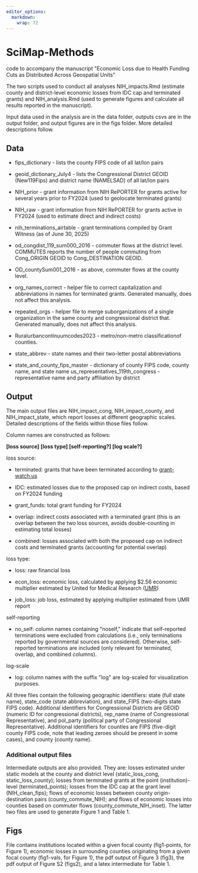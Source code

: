 ```yaml
---
editor_options: 
  markdown: 
    wrap: 72
---
```


# SciMap-Methods

code to accompany the manuscript "Economic Loss due to Health Funding
Cuts as Distributed Across Geospatial Units"

The two scripts used to conduct all analyses NIH_impacts.Rmd (estimate
county and district-level economic losses from IDC cap and terminated
grants) and NIH_analysis.Rmd (used to generate figures and calculate all
results reported in the manuscript).

Input data used in the analysis are in the data folder, outputs csvs are
in the output folder, and output figures are in the figs folder. More
detailed descriptions follow.

## Data

-   fips_dictionary - lists the county FIPS code of all lat/lon pairs

-   geoid_dictionary_July4 - lists the Congressional District GEOID
    (New119Fips) and district name (NAMELSAD) of all lat/lon pairs

-   NIH_prior - grant information from NIH RePORTER for grants active
    for several years prior to FY2024 (used to geolocate terminated
    grants)

-   NIH_raw - grant information from NIH RePORTER for grants active in
    FY2024 (used to estimate direct and indirect costs)

-   nih_terminations_airtable - grant terminations compiled by Grant
    Witness (as of June 30, 2025)

-   od_congdist_119_sum000_2016 - commuter flows at the district level.
    COMMUTES reports the number of people commuting from Cong_ORIGIN
    GEOID to Cong_DESTINATION GEOID.

-   OD_countySum001_2016 - as above, commuter flows at the county level.

-   org_names_correct - helper file to correct capitalization and
    abbreviations in names for terminated grants. Generated manually,
    does not affect this analysis.

-   repeated_orgs - helper file to merge suborganizations of a single
    organization in the same county and congressional district that.
    Generated manually, does not affect this analysis.

-   Ruralurbancontinuumcodes2023 - metro/non-metro classificationof
    counties.

-   state_abbrev - state names and their two-letter postal abbreviations

-   state_and_county_fips_master - dictionary of county FIPS code,
    county name, and state name us_representatives_119th_congress -
    representative name and party affiliation by district

## Output

The main output files are NIH_impact_cong, NIH_impact_county, and
NIH_impact_state, which report losses at different geographic scales.
Detailed descriptions of the fields within those files follow.

Column names are constructed as follows:

**[loss source]** **[loss type] [self-reporting?] [log scale?]**

loss source:

-   terminated: grants that have been terminated according to
    [grant-watch.us](https://grant-watch.us/nih-data.html)

-   IDC: estimated losses due to the proposed cap on indirect costs,
    based on FY2024 funding

-   grant_funds: total grant funding for FY2024

-   overlap: indirect costs associated with a terminated grant (this is
    an overlap between the two loss sources, avoids double-counting in
    estimating total losses)

-   combined: losses associated with both the proposed cap on indirect
    costs and terminated grants (accounting for potential overlap)

loss type:

-   loss: raw financial loss

-   econ_loss: economic loss, calculated by applying \$2.56 economic
    multiplier estimated by United for Medical Research
    ([UMR](https://www.unitedformedicalresearch.org/annual-economic-report/))

-   job_loss: job loss, estimated by applying multiplier estimated from
    UMR report

self-reporting

-   no_self: column names containing "noself," indicate that
    self-reported terminations were excluded from calculations (i.e.,
    only terminations reported by governmental sources are considered).
    Otherwise, self-reported terminations are included (only relevant
    for terminated, overlap, and combined columns).

log-scale

-   log: column names with the suffix "log" are log-scaled for
    visualization purposes.

All three files contain the following geographic identifiers: state
(full state name), state_code (state abbreviation), and state_FIPS
(two-digits state FIPS code). Additional identifiers for Congressional
Districts are GEOID (numeric ID for congressional districts), rep_name
(name of Congressional Representative), and pol_party (political party
of Congressional Representative). Additional identifiers for counties
are FIPS (five-digit county FIPS code, note that leading zeroes should
be present in some cases), and county (county name).

### Additional output files

Intermediate outputs are also provided. They are: losses estimated under
static models at the county and district level (static_loss_cong,
static_loss_county); losses from terminated grants at the point
(institution)-level (terminated_points); losses from the IDC cap at the
grant level (NIH_clean_fips); flows of economic losses between county
origin-destination pairs (county_commute_NIH); and flows of economic
losses into counties based on commuter flows (county_commute_NIH_inset).
The latter two files are used to generate Figure 1 and Table 1.

## Figs

File contains institutions located within a given focal county
(fig1-points, for Figure 1), economic losses in surrounding counties
originating from a given focal county (fig1-vals, for Figure 1), the pdf
output of Figure 3 (fig3), the pdf output of Figure S2 (figs2), and a
latex intermediate for Table 1.
